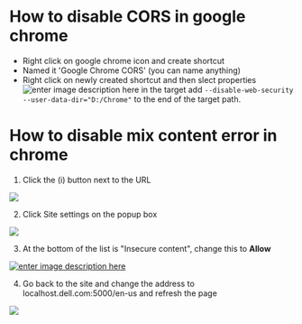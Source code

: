 
# How to disable CORS in google chrome

-	Right click on google chrome icon and create shortcut
-	Named it 'Google Chrome CORS' (you can name anything)
-	Right click on newly created shortcut and then slect properties
![enter image description here](https://i.stack.imgur.com/PvMLm.png)
in the target add `--disable-web-security --user-data-dir="D:/Chrome"` to the end of the target path.

# How to disable mix content error in chrome


1.  Click the (i) button next to the URL

![](https://i.ibb.co/wwKtn0J/error.jpg)

2.  Click Site settings on the popup box

![](https://i.ibb.co/k2ddSJ7/site-se.png)

3.  At the bottom of the list is "Insecure content", change this to  **Allow**

[![enter image description here](https://i.stack.imgur.com/ZIoEr.png)](https://i.stack.imgur.com/ZIoEr.png)

4.  Go back to the site and  change the address to localhost.dell.com:5000/en-us and refresh the page

![ ](https://confluence.dell.com/download/attachments/353386598/local.png?version=1&modificationDate=1612336362674&api=v2)
<!--stackedit_data:
eyJoaXN0b3J5IjpbMTU1NzkyMDA3NiwxOTExNDk0ODAzLDEyMj
k2MzY3NzYsNzUwMjU3Mzg4LC0xMTk4NTg2MjQ2XX0=
-->